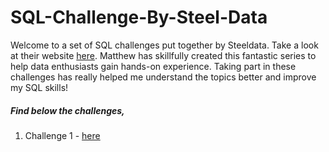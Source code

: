 # SQL-Challenge-By-Steel-Data

Welcome to a set of SQL challenges put together by Steeldata. Take a look at their website [here](https://www.steeldata.org.uk/sql.html). Matthew has skillfully created this fantastic series to help data enthusiasts gain hands-on experience. Taking part in these challenges has really helped me understand the topics better and improve my SQL skills!

##### Find below the challenges,

1. Challenge 1 - [here](Steve's-Car-Showroom.md)
